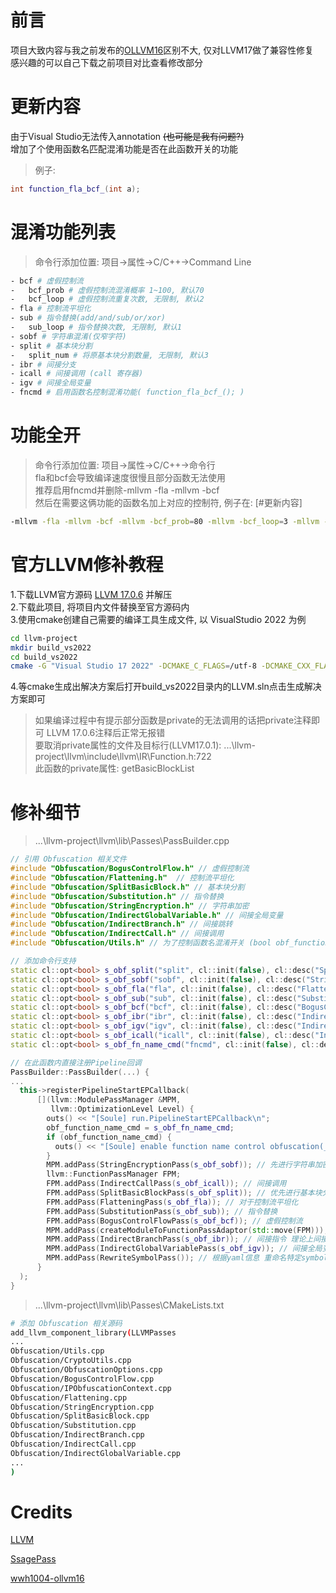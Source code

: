 # 前言
项目大致内容与我之前发布的[OLLVM16](https://github.com/DreamSoule/ollvm16)区别不大, 仅对LLVM17做了兼容性修复<br>
感兴趣的可以自己下载之前项目对比查看修改部分
# 更新内容
由于Visual Studio无法传入annotation ~~(也可能是我有问题?)~~<br>
增加了个使用函数名匹配混淆功能是否在此函数开关的功能
> 例子:
```cpp
int function_fla_bcf_(int a);
```
# 混淆功能列表
> 命令行添加位置: 项目->属性->C/C++->Command Line
```bash
- bcf # 虚假控制流
-   bcf_prob # 虚假控制流混淆概率 1~100, 默认70
-   bcf_loop # 虚假控制流重复次数, 无限制, 默认2
- fla # 控制流平坦化
- sub # 指令替换(add/and/sub/or/xor)
-   sub_loop # 指令替换次数, 无限制, 默认1
- sobf # 字符串混淆(仅窄字符)
- split # 基本块分割
-   split_num # 将原基本块分割数量, 无限制, 默认3
- ibr # 间接分支
- icall # 间接调用 (call 寄存器)
- igv # 间接全局变量
- fncmd # 启用函数名控制混淆功能( function_fla_bcf_(); )
```
# 功能全开
> 命令行添加位置: 项目->属性->C/C++->命令行<br>
> fla和bcf会导致编译速度很慢且部分函数无法使用<br>
> 推荐启用fncmd并删除-mllvm -fla -mllvm -bcf<br>
> 然后在需要这俩功能的函数名加上对应的控制符, 例子在: [#更新内容]
```bash
-mllvm -fla -mllvm -bcf -mllvm -bcf_prob=80 -mllvm -bcf_loop=3 -mllvm -sobf -mllvm -icall -mllvm -ibr -mllvm -igv -mllvm -sub -mllvm -sub_loop=3 -mllvm -split -mllvm -split_num=5
```
# 官方LLVM修补教程
1.下载LLVM官方源码 [LLVM 17.0.6](https://github.com/llvm/llvm-project/releases/tag/llvmorg-17.0.6) 并解压<br>
2.下载此项目, 将项目内文件替换至官方源码内<br>
3.使用cmake创建自己需要的编译工具生成文件, 以 VisualStudio 2022 为例
```bash
cd llvm-project
mkdir build_vs2022
cd build_vs2022
cmake -G "Visual Studio 17 2022" -DCMAKE_C_FLAGS=/utf-8 -DCMAKE_CXX_FLAGS=/utf-8 -DCMAKE_BUILD_TYPE=Release -DLLVM_ENABLE_EH=OFF -DLLVM_ENABLE_RTTI=OFF -DLLVM_ENABLE_ASSERTIONS=ON -DLLVM_ENABLE_PROJECTS="clang;lld" -A x64 ../llvm
```
4.等cmake生成出解决方案后打开build_vs2022目录内的LLVM.sln点击生成解决方案即可<br>
>如果编译过程中有提示部分函数是private的无法调用的话把private注释即可 LLVM 17.0.6注释后正常无报错<br>
>要取消private属性的文件及目标行(LLVM17.0.1): ...\llvm-project\llvm\include\llvm\IR\Function.h:722<br>
>此函数的private属性: getBasicBlockList
# 修补细节
> ...\llvm-project\llvm\lib\Passes\PassBuilder.cpp
```cpp
// 引用 Obfuscation 相关文件
#include "Obfuscation/BogusControlFlow.h" // 虚假控制流
#include "Obfuscation/Flattening.h"  // 控制流平坦化
#include "Obfuscation/SplitBasicBlock.h" // 基本块分割
#include "Obfuscation/Substitution.h" // 指令替换
#include "Obfuscation/StringEncryption.h" // 字符串加密
#include "Obfuscation/IndirectGlobalVariable.h" // 间接全局变量
#include "Obfuscation/IndirectBranch.h" // 间接跳转
#include "Obfuscation/IndirectCall.h" // 间接调用
#include "Obfuscation/Utils.h" // 为了控制函数名混淆开关 (bool obf_function_name_cmd;)

// 添加命令行支持
static cl::opt<bool> s_obf_split("split", cl::init(false), cl::desc("SplitBasicBlock: split_num=3(init)"));
static cl::opt<bool> s_obf_sobf("sobf", cl::init(false), cl::desc("String Obfuscation"));
static cl::opt<bool> s_obf_fla("fla", cl::init(false), cl::desc("Flattening"));
static cl::opt<bool> s_obf_sub("sub", cl::init(false), cl::desc("Substitution: sub_loop"));
static cl::opt<bool> s_obf_bcf("bcf", cl::init(false), cl::desc("BogusControlFlow: application number -bcf_loop=x must be x > 0"));
static cl::opt<bool> s_obf_ibr("ibr", cl::init(false), cl::desc("Indirect Branch"));
static cl::opt<bool> s_obf_igv("igv", cl::init(false), cl::desc("Indirect Global Variable"));
static cl::opt<bool> s_obf_icall("icall", cl::init(false), cl::desc("Indirect Call"));
static cl::opt<bool> s_obf_fn_name_cmd("fncmd", cl::init(false), cl::desc("use function name control obfuscation(_ + command + _ | example: function_fla_bcf_)"));

// 在此函数内直接注册Pipeline回调
PassBuilder::PassBuilder(...) {
...
  this->registerPipelineStartEPCallback(
      [](llvm::ModulePassManager &MPM,
         llvm::OptimizationLevel Level) {
        outs() << "[Soule] run.PipelineStartEPCallback\n";
        obf_function_name_cmd = s_obf_fn_name_cmd;
        if (obf_function_name_cmd) {
          outs() << "[Soule] enable function name control obfuscation(_ + command + _ | example: function_fla_)\n";
        }
        MPM.addPass(StringEncryptionPass(s_obf_sobf)); // 先进行字符串加密 出现字符串加密基本块以后再进行基本块分割和其他混淆 加大解密难度
        llvm::FunctionPassManager FPM;
        FPM.addPass(IndirectCallPass(s_obf_icall)); // 间接调用
        FPM.addPass(SplitBasicBlockPass(s_obf_split)); // 优先进行基本块分割
        FPM.addPass(FlatteningPass(s_obf_fla)); // 对于控制流平坦化
        FPM.addPass(SubstitutionPass(s_obf_sub)); // 指令替换
        FPM.addPass(BogusControlFlowPass(s_obf_bcf)); // 虚假控制流
        MPM.addPass(createModuleToFunctionPassAdaptor(std::move(FPM)));
        MPM.addPass(IndirectBranchPass(s_obf_ibr)); // 间接指令 理论上间接指令应该放在最后
        MPM.addPass(IndirectGlobalVariablePass(s_obf_igv)); // 间接全局变量
        MPM.addPass(RewriteSymbolPass()); // 根据yaml信息 重命名特定symbols
      }
  );
}
```
> ...\llvm-project\llvm\lib\Passes\CMakeLists.txt
``` bash
# 添加 Obfuscation 相关源码
add_llvm_component_library(LLVMPasses
...
Obfuscation/Utils.cpp
Obfuscation/CryptoUtils.cpp
Obfuscation/ObfuscationOptions.cpp
Obfuscation/BogusControlFlow.cpp
Obfuscation/IPObfuscationContext.cpp
Obfuscation/Flattening.cpp
Obfuscation/StringEncryption.cpp
Obfuscation/SplitBasicBlock.cpp
Obfuscation/Substitution.cpp
Obfuscation/IndirectBranch.cpp
Obfuscation/IndirectCall.cpp
Obfuscation/IndirectGlobalVariable.cpp
...
)
```
# Credits
[LLVM](https://github.com/llvm/llvm-project)

[SsagePass](https://github.com/SsageParuders/SsagePass)

[wwh1004-ollvm16](https://github.com/wwh1004/ollvm-16)

